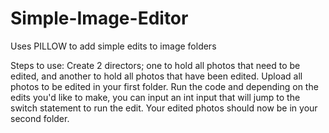 # Simple-Image-Editor
Uses PILLOW to add simple edits to image folders

Steps to use:
Create 2 directors; one to hold all photos that need to be edited, and another to hold all photos that have been edited.
Upload all photos to be edited in your first folder.
Run the code and depending on the edits you'd like to make, you can input an int input that will jump to the switch statement to run the edit.
Your edited photos should now be in your second folder.
